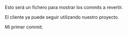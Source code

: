 
Esto será un fichero para mostrar los commits a revertir.

El cliente ya puede seguir utilizando nuestro proyecto.

Mi primer commit.
